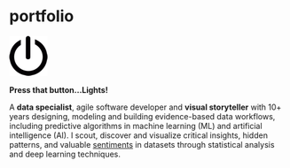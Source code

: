 # portfolio

![](/images/power-button.png)

**Press that button...Lights!**

A __data specialist__, agile software developer and __visual storyteller__ with 10+ years designing, modeling and building evidence-based data workflows, including predictive algorithms in machine learning (ML) and artificial intelligence (AI). I scout, discover and visualize critical insights, hidden patterns, and valuable [sentiments](https://github.com/joash/portfolio/blob/main/sahmiye-twitter) in datasets through statistical analysis and deep learning techniques. 
